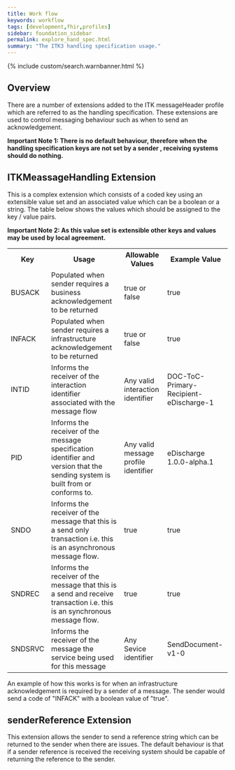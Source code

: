 ```yaml
---
title: Work flow
keywords: workflow
tags: [development,fhir,profiles]
sidebar: foundation_sidebar
permalink: explore_hand_spec.html
summary: "The ITK3 handling specification usage."
---
```


{% include custom/search.warnbanner.html %}

## Overview ##

There are a number of extensions added to the ITK messageHeader profile which are referred to as the handling specification. These extensions are used to control messaging behaviour such as when to send an acknowledgement. 

**Important Note 1: There is no default behaviour, therefore when the handling specification keys are not set by a sender , receiving systems should do nothing.**

## ITKMeassageHandling Extension ##

This is a complex extension which consists of a coded key using an extensible value set and an associated value which can be a boolean or a string. The table below shows the values which should be assigned to the key / value pairs. 

**Important Note 2: As this value set is extensible other keys and values may be used by local agreement.**


<table width="100%">
<tr>
<th>Key</th>
<th>Usage</th>
<th>Allowable Values</th>
<th>Example Value</th>
</tr>

<tr>
<td>BUSACK</td>
<td>Populated when sender requires a business acknowledgement to be returned</td>
<td>true or false</td>
<td>true</td>
</tr>

<tr>
<td>INFACK</td>
<td>Populated when sender requires a infrastructure acknowledgement to be returned</td>
<td>true or false</td>
<td>true</td>
</tr>

<tr>
<td>INTID</td>
<td>Informs the receiver of the interaction identifier associated with the message flow</td>
<td>Any valid interaction identifier</td>
<td>DOC-ToC-Primary-Recipient-eDischarge-1</td>
</tr>

<tr>
<td>PID</td>
<td>Informs the receiver of the message specification identifier and version that the sending system is built from or conforms to.</td>
<td>Any valid message profile identifier</td>
<td>eDischarge 1.0.0-alpha.1</td>
</tr>

<tr>
<td>SNDO</td>
<td>Informs the receiver of the message that this is a send only transaction i.e. this is an asynchronous message flow.</td>
<td>true</td>
<td>true</td>
</tr>

<tr>
<td>SNDREC</td>
<td>Informs the receiver of the message that this is a send and receive transaction i.e. this is an synchronous message flow.</td>
<td>true</td>
<td>true</td>
</tr>

<tr>
<td>SNDSRVC</td>
<td>Informs the receiver of the message the service being used for this message</td>
<td>Any Sevice identifier</td>
<td>SendDocument-v1-0</td>
</tr>

</table>


An example of how this works is for  when an infrastructure acknowledgement is required by a sender of a message. The sender would send a code of "INFACK" with a boolean value of "true".

<script src="https://gist.github.com/unicorn150161/62a30e5ce737c696494648c06b06c1e6.js"></script>

## senderReference Extension ##

This extension allows the sender to send a reference string which can be returned to the sender when there are issues. The default behaviour is that if a sender reference is received the receiving system should be capable of returning the reference to the sender.

